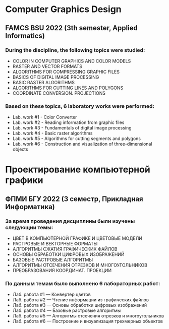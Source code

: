 # <b>Computer Graphics Design</b>
## FAMCS BSU 2022 (3th semester, Applied Informatics)

### <b>During the discipline, the following topics were studied:</b>
- COLOR IN COMPUTER GRAPHICS AND COLOR MODELS
- RASTER AND VECTOR FORMATS
- ALGORITHMS FOR COMPRESSING GRAPHIC FILES
- BASICS OF DIGITAL IMAGE PROCESSING
- BASIC RASTER ALGORITHMS
- ALGORITHMS FOR CUTTING LINES AND POLYGONS
- COORDINATE CONVERSION. PROJECTIONS

### <b>Based on these topics, 6 laboratory works were performed:</b>
- Lab. work #1 - Color Converter
- Lab. work #2 - Reading information from graphic files
- Lab. work #3 - Fundamentals of digital image processing
- Lab. work #4 - Basic raster algorithms
- Lab. work #5 - Algorithms for cutting segments and polygons
- Lab. work #6 - Construction and visualization of three-dimensional objects

# <b>Проектирование компьютерной графики</b>
## ФПМИ БГУ 2022 (3 семестр, Прикладная Информатика)

### <b>За время проведения дисциплины были изучены следующии темы:</b>
- ЦВЕТ В КОМПЬЮТЕРНОЙ ГРАФИКЕ И ЦВЕТОВЫЕ МОДЕЛИ
- РАСТРОВЫЕ И ВЕКТОРНЫЕ ФОРМАТЫ
- АЛГОРИТМЫ СЖАТИЯ ГРАФИЧЕСКИХ ФАЙЛОВ
- ОСНОВЫ ОБРАБОТКИ ЦИФРОВЫХ ИЗОБРАЖЕНИЙ
- БАЗОВЫЕ РАСТРОВЫЕ АЛГОРИТМЫ
- АЛГОРИТМЫ ОТСЕЧЕНИЯ ОТРЕЗКОВ И МНОГОУГОЛЬНИКОВ
- ПРЕОБРАЗОВАНИЯ КООРДИНАТ. ПРОЕКЦИИ

### <b>По данным темам было выполнено 6 лабораторных работ:</b>
- Лаб. работа #1 — Конвертер цветов
- Лаб. работа #2 — Чтение информации из графических файлов
- Лаб. работа #3 — Основы обработки цифровых изображений
- Лаб. работа #4 — Базовые растровые алгоритмы
- Лаб. работа #5 — Алгоритмы отсечения отрезков и многоугольников
- Лаб. работа #6 — Построение и визуализация трехмерных объектов
